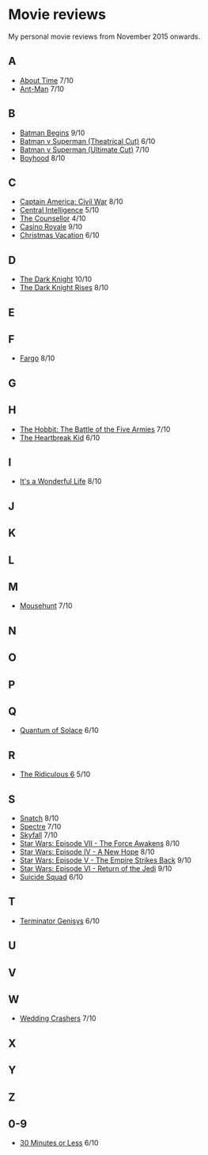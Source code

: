 # Movie reviews

My personal movie reviews from November 2015 onwards.

## A
- [About Time](http://www.imdb.com/title/tt2194499/) 7/10
- [Ant-Man](http://www.imdb.com/title/tt0478970/) 7/10

## B
- [Batman Begins](http://www.imdb.com/title/tt0372784/) 9/10
- [Batman v Superman (Theatrical Cut)](http://www.imdb.com/title/tt2975590) 6/10
- [Batman v Superman (Ultimate Cut)](http://www.imdb.com/title/tt2975590) 7/10
- [Boyhood](http://www.imdb.com/title/tt1065073/) 8/10

## C
- [Captain America: Civil War](http://www.imdb.com/title/tt3498820/) 8/10
- [Central Intelligence](http://www.imdb.com/title/tt1489889/) 5/10
- [The Counsellor](http://www.imdb.com/title/tt2193215/) 4/10
- [Casino Royale](http://www.imdb.com/title/tt0381061/) 9/10
- [Christmas Vacation](http://www.imdb.com/title/tt0097958/) 6/10

## D
- [The Dark Knight](http://www.imdb.com/title/tt0468569/) 10/10
- [The Dark Knight Rises](http://www.imdb.com/title/tt1345836/) 8/10

## E

## F
- [Fargo](http://www.imdb.com/title/tt0116282/) 8/10

## G

## H
- [The Hobbit: The Battle of the Five Armies](http://www.imdb.com/title/tt2310332/) 7/10
- [The Heartbreak Kid](http://www.imdb.com/title/tt0408839/) 6/10

## I
- [It's a Wonderful Life](http://www.imdb.com/title/tt0038650/) 8/10

## J

## K

## L

## M
- [Mousehunt](http://www.imdb.com/title/tt0119715/) 7/10

## N

## O

## P

## Q
- [Quantum of Solace](http://www.imdb.com/title/tt0830515/) 6/10

## R
- [The Ridiculous 6](http://www.imdb.com/title/tt2479478/) 5/10

## S
- [Snatch](http://www.imdb.com/title/tt0208092/) 8/10
- [Spectre](http://www.imdb.com/title/tt2379713/) 7/10
- [Skyfall](http://www.imdb.com/title/tt1074638/) 7/10
- [Star Wars: Episode VII - The Force Awakens](http://www.imdb.com/title/tt2488496/) 8/10
- [Star Wars: Episode IV - A New Hope](http://www.imdb.com/title/tt0076759/) 8/10
- [Star Wars: Episode V - The Empire Strikes Back](http://www.imdb.com/title/tt0080684/) 9/10
- [Star Wars: Episode VI - Return of the Jedi](http://www.imdb.com/title/tt0086190/) 9/10
- [Suicide Squad](http://www.imdb.com/title/tt1386697/) 6/10

## T
- [Terminator Genisys](http://www.imdb.com/title/tt1340138/) 6/10

## U

## V

## W
- [Wedding Crashers](http://www.imdb.com/title/tt0396269/) 7/10

## X

## Y

## Z

## 0-9
- [30 Minutes or Less](http://www.imdb.com/title/tt1622547/) 6/10

